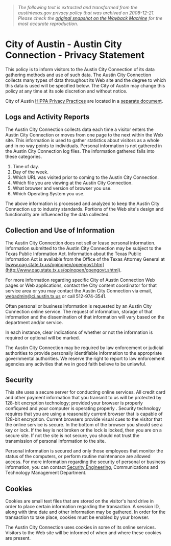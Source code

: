 > *The following text is extracted and transformed from the austintexas.gov privacy policy that was archived on 2008-12-21. Please check the [original snapshot on the Wayback Machine](https://web.archive.org/web/20081221163830id_/http%3A//www.austintexas.gov/privacy.htm) for the most accurate reproduction.*

# City of Austin - Austin City Connection - Privacy Statement

This policy is to inform visitors to the Austin City Connection of its data gathering methods and use of such data. The Austin City Connection collects many types of data throughout its Web site and the degree to which this data is used will be specified below. The City of Austin may change this policy at any time at its sole discretion and without notice. 

City of Austin [HIPPA Privacy Practices](https://web.archive.org/web/20081221163830id_/http%3A//www.austintexas.gov/hippaprivacy.htm) are located in a [separate document](https://web.archive.org/web/20081221163830id_/http%3A//www.austintexas.gov/hippaprivacy.htm). 

## Logs and Activity Reports

The Austin City Connection collects data each time a visitor enters the Austin City Connection or moves from one page to the next within the Web site. This information is used to gather statistics about visitors as a whole and in no way points to individuals. Personal information is not gathered in the Austin City Connection log files. The information gathered falls into these categories. 

  1. Time of day. 
  2. Day of the week. 
  3. Which URL was visited prior to coming to the Austin City Connection. 
  4. Which file you are viewing at the Austin City Connection. 
  5. What browser and version of browser you use. 
  6. Which Operating System you use. 



The above information is processed and analyzed to keep the Austin City Connection up to industry standards. Portions of the Web site's design and functionality are influenced by the data collected. 

## Collection and Use of Information

The Austin City Connection does not sell or lease personal information. Information submitted to the Austin City Connection may be subject to the Texas Public Information Act. Information about the Texas Public Information Act is available from the Office of the Texas Attorney General at [www.oag.state.tx.us/opinopen/opengovt.htm](http://www.oag.state.tx.us/opinopen/opengovt.shtml).

For more information regarding specific City of Austin Connection Web pages or Web applications, contact the City content coordinator for that service area or you may contact the Austin City Connection via email, webadmin@ci.austin.tx.us or call 512-974-3541. 

Often personal or business information is requested by an Austin City Connection online service. The request of information, storage of that information and the dissemination of that information will vary based on the department and/or service. 

In each instance, clear indications of whether or not the information is required or optional will be marked. 

The Austin City Connection may be required by law enforcement or judicial authorities to provide personally identifiable information to the appropriate governmental authorities. We reserve the right to report to law enforcement agencies any activities that we in good faith believe to be unlawful. 

## Security 

This site uses a secure server for conducting online services. All credit card and other payment information that you transmit to us will be protected by 128-bit encryption technology; provided your browser is properly confiqured and your computer is operating properly . Security technology requires that you are using a reasonably current browser that is capable of 128-bit encryption. Current browsers provide visual cues to the visitor that the online service is secure. In the bottom of the browser you should see a key or lock. If the key is not broken or the lock is locked, then you are on a secure site. If not the site is not secure, you should not trust the transmission of personal information to the site. 

Personal information is secured and only those employees that monitor the status of the computers, or perform routine maintenance are allowed access. For more information regarding the security of personal or business information, you can contact [Security Engineering](https://web.archive.org/connect/email_securityengineering.htm), Communications and Technology Management Department. 

## Cookies 

Cookies are small text files that are stored on the visitor's hard drive in order to place certain information regarding the transaction. A session ID, along with time date and other information may be gathered. In order for the transaction to take place, cookies must be enabled by your browser. 

The Austin City Connection uses cookies in some of its online services. Visitors to the Web site will be informed of when and where these cookies are present. 
